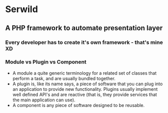 # Serwild
## A PHP framework to automate presentation layer
### Every developer has to create it's own framework - that's mine XD

### Module vs Plugin vs Component
* A module a quite generic terminology for a related set of classes that perform a task, and are usually bundled together.
* A plugin is, like its name says, a piece of software that you can plug into an application to provide new functionality. Plugins usually implement well defined API's and are reactive (that is, they provide services that the main application can use).
* A component is any piece of software designed to be reusable.
